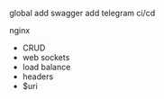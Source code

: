 global
  add swagger
  add telegram
  ci/cd

nginx 

- CRUD
- web sockets
- load balance
- headers
- $uri


